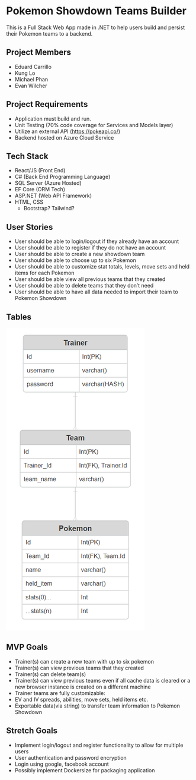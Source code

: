 # Pokemon Showdown Teams Builder

This is a Full Stack Web App made in .NET to help users build and persist their Pokemon teams to a backend. 

## Project Members
- Eduard Carrillo
- Kung Lo
- Michael Phan
- Evan Wilcher

## Project Requirements
- Application must build and run.
- Unit Testing (70% code coverage for Services and Models layer)
- Utilize an external API (https://pokeapi.co/)
- Backend hosted on Azure Cloud Service

## Tech Stack

- React/JS (Front End)
- C# (Back End Programming Language)
- SQL Server (Azure Hosted)
- EF Core (ORM Tech)
- ASP.NET (Web API Framework)
- HTML, CSS
    - Bootstrap? Tailwind? 

## User Stories
- User should be able to login/logout if they already have an account
- User should be able to register if they do not have an account
- User should be able to create a new showdown team
- User should be able to choose up to six Pokemon
- User should be able to customize stat totals, levels, move sets and held items for each Pokemon
- User should be able view all previous teams that they created
- User should be able to delete teams that they don’t need
- User should be able to have all data needed to import their team to Pokemon Showdown

## Tables
![PokemonDB](./DB.png)

## MVP Goals
- Trainer(s) can create a new team with up to six pokemon
- Trainer(s) can view previous teams that they created
- Trainer(s) can delete team(s)
- Trainer(s) can view previous teams even if all cache data is cleared or a new browser instance is created on a different machine
- Trainer teams are fully customizable:
- EV and IV spreads, abilities, move sets, held items etc.
- Exportable data(via string) to transfer team information to Pokemon Showdown

## Stretch Goals
- Implement login/logout and register functionality to allow for multiple users
- User authentication and password encryption
- Login using google, facebook account
- Possibly implement Dockersize for packaging application